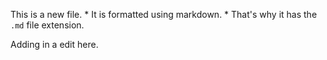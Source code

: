 This is a new file. * It is formatted using markdown. * That's why it has the `.md` file extension.

Adding in a edit here.
